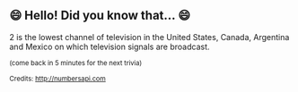 ## 😄 Hello! Did you know that... 😄
2 is the lowest channel of television in the United States, Canada, Argentina and Mexico on which television signals are broadcast.

<sup>(come back in 5 minutes for the next trivia)</sup>


<sup>Credits: http://numbersapi.com</sup>
